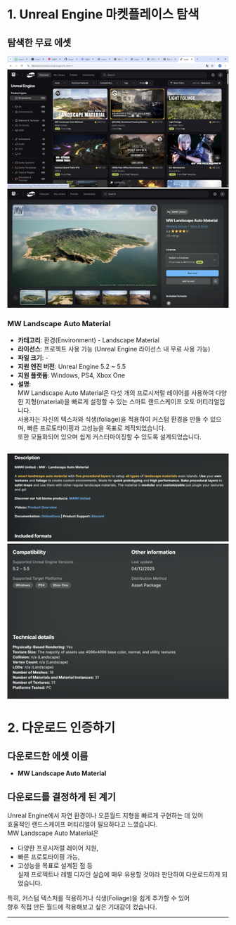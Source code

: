 # 1. Unreal Engine 마켓플레이스 탐색

## 탐색한 무료 에셋
![alt text](image.png)
![alt text](image-2.png)
### MW Landscape Auto Material

- **카테고리**: 환경(Environment) - Landscape Material
- **라이선스**: 프로젝트 사용 가능 (Unreal Engine 라이선스 내 무료 사용 가능)
- **파일 크기**: -
- **지원 엔진 버전**: Unreal Engine 5.2 ~ 5.5
- **지원 플랫폼**: Windows, PS4, Xbox One
- **설명**:  
  MW Landscape Auto Material은 다섯 개의 프로시저럴 레이어를 사용하여 다양한 지형(material)을 빠르게 설정할 수 있는 스마트 랜드스케이프 오토 머티리얼입니다.  
  사용자는 자신의 텍스처와 식생(foliage)을 적용하여 커스텀 환경을 만들 수 있으며, 빠른 프로토타이핑과 고성능을 목표로 제작되었습니다.  
  또한 모듈화되어 있으며 쉽게 커스터마이징할 수 있도록 설계되었습니다.


![alt text](image-1.png)
![alt text](image-3.png)
---

# 2. 다운로드 인증하기

## 다운로드한 에셋 이름

- **MW Landscape Auto Material**

## 다운로드를 결정하게 된 계기

Unreal Engine에서 자연 환경이나 오픈월드 지형을 빠르게 구현하는 데 있어  
효율적인 랜드스케이프 머티리얼이 필요하다고 느꼈습니다.  
MW Landscape Auto Material은  
- 다양한 프로시저럴 레이어 지원,  
- 빠른 프로토타이핑 가능,  
- 고성능을 목표로 설계된 점 등  
실제 프로젝트나 레벨 디자인 실습에 매우 유용할 것이라 판단하여 다운로드하게 되었습니다.

특히, 커스텀 텍스처를 적용하거나 식생(Foliage)을 쉽게 추가할 수 있어  
향후 직접 만든 월드에 적용해보고 싶은 기대감이 컸습니다.

---


